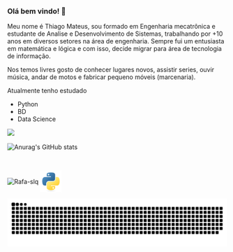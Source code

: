 ### Olá bem vindo! 👋

Meu nome é Thiago Mateus, sou formado em Engenharia mecatrônica e estudante de Analise e Desenvolvimento de Sistemas, trabalhando por +10 anos em diversos setores na área de engenharia. Sempre fui um entusiasta em matemática e lógica e com isso, decide migrar para área de tecnologia de informação.

Nos temos livres gosto de conhecer lugares novos, assistir series, ouvir música, andar de motos  e fabricar pequeno móveis (marcenaria).

Atualmente tenho estudado 

* Python 
* BD  
* Data Science


<a href="https://www.linkedin.com/in/thiagomateusguimaraes" target="_blank"><img src="https://img.shields.io/badge/-LinkedIn-%230077B5?style=for-the-badge&logo=linkedin&logoColor=white" target="_blank"></a> 



![Anurag's GitHub stats](https://github-readme-stats.vercel.app/api?username=tmateusg&theme=dark&show_icons=true)

<div style="display: inline_block"><br>
 
 <img align="center" alt="Rafa-slq" height="70" width="70"
src="https://cdn.jsdelivr.net/gh/devicons/devicon/icons/microsoftsqlserver/microsoftsqlserver-plain-wordmark.svg">
<img align="center" alt="Rafa-Python" height="50" width="50" src="https://raw.githubusercontent.com/devicons/devicon/master/icons/python/python-original.svg">


 </div>

 ![Snake animation](https://github.com/ellen2121/ellen2121/blob/output/github-contribution-grid-snake.svg)
